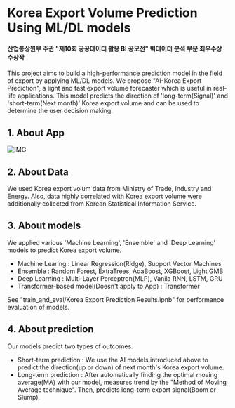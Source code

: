 # Korea Export Volume Prediction Using ML/DL models
#### 산업통상원부 주관 "제10회 공공데이터 활용 BI 공모전" 빅데이터 분석 부문 최우수상 수상작

This project aims to build a high-performance prediction model in the field of export by applying ML/DL models. We propose "AI-Korea Export Prediction", a light and fast export volume forecaster which is useful in real-life applications. This model predicts the direction of 'long-term(Signal)' and 'short-term(Next month)' Korea export volume and can be used to determine the user decision making.

## 1. About App

![IMG](https://user-images.githubusercontent.com/105137667/184310383-e7737a46-dd60-417f-bedf-32010f322e77.jpg)

 

## 2. About Data

We used Korea export volum data from Ministry of Trade, Industry and Energy. Also, data highly correlated with Korea export volume were additionally collected from Korean Statistical Information Service.

## 3. About models
We applied various 'Machine Learning', 'Ensemble' and 'Deep Learning' models to predict Korea export volume.

 - Machine Learing : Linear Regression(Ridge), Support Vector Machines
 - Ensemble : Random Forest, ExtraTrees, AdaBoost, XGBoost, Light GMB
 - Deep Learning : Multi-Layer Perceptron(MLP), Vanila RNN, LSTM, GRU
 - Transformer-based model(Doesn't apply to App) : Transformer

See "train_and_eval/Korea Export Prediction Results.ipnb" for performance evaluation of models.

## 4. About prediction
Our models predict two types of outcomes.

  - Short-term prediction : We use the AI models introduced above to predict the direction(up or down) of next month's Korea export volume.
  - Long-term prediction : After automatically finding the optimal moving average(MA) with our model, measures trend by the "Method of Moving Average technique". Then, predicts long-term export signal(Boom or Slump).
